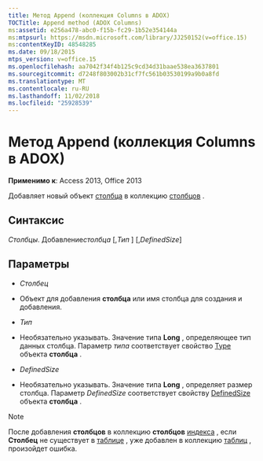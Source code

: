 ```yaml
---
title: Метод Append (коллекция Columns в ADOX)
TOCTitle: Append method (ADOX Columns)
ms:assetid: e256a478-abc0-f15b-fc29-1b52e354144a
ms:mtpsurl: https://msdn.microsoft.com/library/JJ250152(v=office.15)
ms:contentKeyID: 48548285
ms.date: 09/18/2015
mtps_version: v=office.15
ms.openlocfilehash: aa7042f34f4b125c9cd34d31baae538ea3637801
ms.sourcegitcommit: d7248f803002b31cf7fc561b03530199a9b0a8fd
ms.translationtype: MT
ms.contentlocale: ru-RU
ms.lasthandoff: 11/02/2018
ms.locfileid: "25928539"
---
```

# <a name="append-method-adox-columns"></a>Метод Append (коллекция Columns в ADOX)


**Применимо к**: Access 2013, Office 2013

Добавляет новый объект [столбца](column-object-adox.md) в коллекцию [столбцов](columns-collection-adox.md) .

## <a name="syntax"></a>Синтаксис

*Столбцы*. Добавление*столбца* \[,*Тип* \] \[,*DefinedSize*\]

## <a name="parameters"></a>Параметры

  - *Столбец*

  - Объект для добавления **столбца** или имя столбца для создания и добавления.

  - *Тип*

  - Необязательно указывать. Значение типа **Long** , определяющее тип данных столбца. Параметр *типа* соответствует свойство [Type](https://msdn.microsoft.com/library/jj249169\(v=office.15\)) объекта **столбца** .

  - *DefinedSize*

  - Необязательно указывать. Значение типа **Long** , определяет размер столбца. Параметр *DefinedSize* соответствует свойству [DefinedSize](definedsize-property-adox.md) объекта **столбца** .


> [!NOTE]
> После добавления **столбцов** в коллекцию **столбцов** [индекса](index-object-adox.md) , если **Столбец** не существует в [таблице](table-object-adox.md) , уже добавлен в коллекцию [таблиц](tables-collection-adox.md) , произойдет ошибка.



